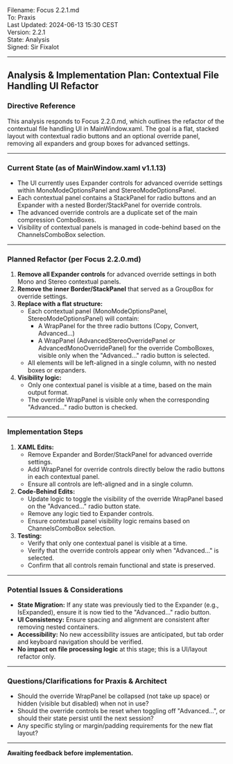 Filename: Focus 2.2.1.md  
To: Praxis  
Last Updated: 2024-06-13 15:30 CEST  
Version: 2.2.1  
State: Analysis  
Signed: Sir Fixalot

---

## **Analysis & Implementation Plan: Contextual File Handling UI Refactor**

### **Directive Reference**
This analysis responds to Focus 2.2.0.md, which outlines the refactor of the contextual file handling UI in MainWindow.xaml. The goal is a flat, stacked layout with contextual radio buttons and an optional override panel, removing all expanders and group boxes for advanced settings.

---

### **Current State (as of MainWindow.xaml v1.1.13)**
- The UI currently uses Expander controls for advanced override settings within MonoModeOptionsPanel and StereoModeOptionsPanel.
- Each contextual panel contains a StackPanel for radio buttons and an Expander with a nested Border/StackPanel for override controls.
- The advanced override controls are a duplicate set of the main compression ComboBoxes.
- Visibility of contextual panels is managed in code-behind based on the ChannelsComboBox selection.

---

### **Planned Refactor (per Focus 2.2.0.md)**
1. **Remove all Expander controls** for advanced override settings in both Mono and Stereo contextual panels.
2. **Remove the inner Border/StackPanel** that served as a GroupBox for override settings.
3. **Replace with a flat structure:**
    - Each contextual panel (MonoModeOptionsPanel, StereoModeOptionsPanel) will contain:
        - A WrapPanel for the three radio buttons (Copy, Convert, Advanced...)
        - A WrapPanel (AdvancedStereoOverridePanel or AdvancedMonoOverridePanel) for the override ComboBoxes, visible only when the "Advanced..." radio button is selected.
    - All elements will be left-aligned in a single column, with no nested boxes or expanders.
4. **Visibility logic:**
    - Only one contextual panel is visible at a time, based on the main output format.
    - The override WrapPanel is visible only when the corresponding "Advanced..." radio button is checked.

---

### **Implementation Steps**
1. **XAML Edits:**
    - Remove Expander and Border/StackPanel for advanced override settings.
    - Add WrapPanel for override controls directly below the radio buttons in each contextual panel.
    - Ensure all controls are left-aligned and in a single column.
2. **Code-Behind Edits:**
    - Update logic to toggle the visibility of the override WrapPanel based on the "Advanced..." radio button state.
    - Remove any logic tied to Expander controls.
    - Ensure contextual panel visibility logic remains based on ChannelsComboBox selection.
3. **Testing:**
    - Verify that only one contextual panel is visible at a time.
    - Verify that the override controls appear only when "Advanced..." is selected.
    - Confirm that all controls remain functional and state is preserved.

---

### **Potential Issues & Considerations**
- **State Migration:** If any state was previously tied to the Expander (e.g., IsExpanded), ensure it is now tied to the "Advanced..." radio button.
- **UI Consistency:** Ensure spacing and alignment are consistent after removing nested containers.
- **Accessibility:** No new accessibility issues are anticipated, but tab order and keyboard navigation should be verified.
- **No impact on file processing logic** at this stage; this is a UI/layout refactor only.

---

### **Questions/Clarifications for Praxis & Architect**
- Should the override WrapPanel be collapsed (not take up space) or hidden (visible but disabled) when not in use?
- Should the override controls be reset when toggling off "Advanced...", or should their state persist until the next session?
- Any specific styling or margin/padding requirements for the new flat layout?

---

**Awaiting feedback before implementation.**
